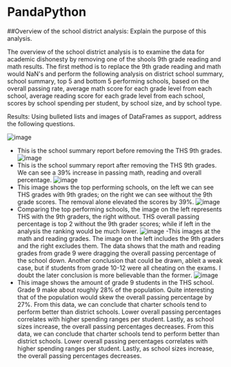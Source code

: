 # PandaPython

##Overview of the school district analysis: Explain the purpose of this analysis.

 The overview of the school district analysis is to examine the data for academic dishonesty by removing one of the shools 9th grade reading and math results. The first method is to replace the 9th grade reading and math would NaN's and perform the following analysis on district school summary, school summary, top 5 and bottom 5 performing schools, based on the overall passing rate, average math score for each grade level from each school, average reading score for each grade level from each school, scores by school spending per student, by school size, and by school type.

Results: Using bulleted lists and images of DataFrames as support, address the following questions.

  ![image](https://user-images.githubusercontent.com/107594143/179422297-574a7d76-ec7c-45cb-b6a3-63e725704702.png)
   - This is the school summary report before removing the THS 9th grades.
  ![image](https://user-images.githubusercontent.com/107594143/179422436-eb987a91-34c4-4a5f-a468-4b60a383b6e8.png)
   - This is the school summary report after removing the THS 9th grades. We can see a 39% increase in passing math, reading and overall percentage. 
  ![image](https://user-images.githubusercontent.com/107594143/179422759-05cbaee0-2ae4-4441-ab99-83712592b6a9.png)
   - This image shows the top performing schools, on the left we can see THS grades with 9th grades; on the right we can see without the 9th grade scores. The removal alone elevated the scores by 39%.
  ![image](https://user-images.githubusercontent.com/107594143/179430126-24de912b-bfcf-4251-bf19-7c375c2961d1.png)
   - Comparing the top performing schools, the image on the left represents THS with the 9th graders, the right without. THS overall passing percentage is top 2 without the 9th grader scores; while if left in the analysis the ranking would be much lower.
  ![image](https://user-images.githubusercontent.com/107594143/179430211-2bfc8e12-8825-4944-b2c5-eb968b1afeb4.png)
   -This images at the math and reading grades. The image on the left includes the 9th graders and the right excludes them. The data shows that the math and reading grades from grade 9 were dragging the overall passing percentage of the school down. Another conclusion that could be drawn, ableit a weak case, but if students from grade 10-12 were all cheating on the exams. I doubt the later conclusion is more believable than the former.
   ![image](https://user-images.githubusercontent.com/107594143/179430702-85eb1376-5c81-4f35-b0d3-1e44a658401c.png)
   - This image shows the amount of grade 9 students in the THS school. Grade 9 make about roughly 28% of the population. Quite interesting that of the population would skew the overall passing percentage by 27%. 
From this data, we can conclude that charter schools tend to perform better than district schools. Lower overall passing percentages correlates with higher spending ranges per student. Lastly, as school sizes increase, the overall passing percentages decreases. From this data, we can conclude that charter schools tend to perform better than district schools. Lower overall passing percentages correlates with higher spending ranges per student. Lastly, as school sizes increase, the overall passing percentages decreases. 
